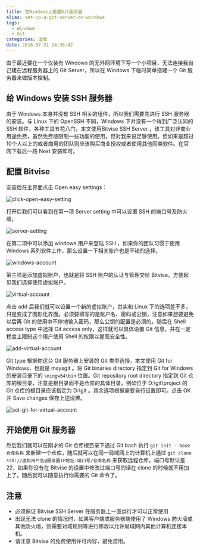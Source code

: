 ```yaml
---
title: 在Windows上搭建Git服务器
alias: set-up-a-git-server-on-windows
tags:
  - Windows
  - Git
categories: 运维
date: 2016-07-31 14:36:42
---
```


由于最近要在一个仅装有 Windows 的无外网环境下写一个小项目，无法连接我自己建在远程服务器上的 Git Server，所以在 Windows 下临时简单搭建一个 Git 服务器来做版本控制。

## 给 Windows 安装 SSH 服务器

由于 Windows 本身并没有 SSH 相关的组件，所以我们需要先进行 SSH 服务器的安装。与 Linux 下的 OpenSSH 不同，Windows 下并没有一个得到广泛认同的 SSH 软件，各种工具五花八门，本文使用Bitvise SSH Server ，该工具对非商业用途免费，虽然免费版限制一些功能的使用，但对我来说足够使用。但如果是超过10个人以上的或者商用的团队则应该购买商业授权或者使用其他同类软件。在官网下载后一路 Next 安装即可。<!--more-->

## 配置 Bitvise 

安装后在主界面点击 Open easy settings：

![click-open-easy-setting](https://gmiimg.com/0f71fe55a45215eeb2fa2b07aee13804.png)

打开后我们可以看到在第一项 Server setting 中可以设置 SSH 的端口号及防火墙，

![server-setting](https://gmiimg.com/3d248e62da17a66fd317c8a9f1901b08.png)

在第二项中可以添加 windows 用户来登陆 SSH ，如果你的团队习惯于使用 Windows 系列软件工作，那么设置一下相关账户也是不错的选择。

![windows-account](https://gmiimg.com/77d928199651937280a6666f1812b087.png)

第三项是添加虚拟账户，也就是将 SSH 账户的认证与管理交给 Bitvise。方便起见我们选择使用虚拟账户。

![virtual-account](https://gmiimg.com/6a3f0c832d6e038c09490cf43089945c.png)

点击 add 后我们就可以设置一个新的虚拟账户，其实和 Linux 下的选项差不多，只是变成了图形化界面。必须要填写的是账户名、密码或公钥，注意如果想要避免以后再 Git 的使用中不停地输入密码，那么公钥的配置是必须的。随后在 Shell access type 中选择 Git access only，这样就可以具体设置 Git 信息，并在一定程度上限制这个用户使用 Shell 的权限以提高安全性。

![add-virtual-account](https://gmiimg.com/c0511fbe45ca6ed86d2c154acd5c7e1d.png)

Git type 根据你这台 Git 服务器上安装的 Git 类型选择，本文使用 Git for Windows，也就是 msysgit 。将 Git binaries directory 指定到 Git for Windows 的安装目录下的 `\mingw64\bin` 位置。Git repository root directory 指定到 Git 仓库的根目录，注意是根目录而不是仓库的具体目录，例如位于 D:\git\project 的 Git 仓库的根目录应该指定为 D:\git 。其余选项根据需要自行设置即可。点击 OK 并 Save changes 保存上述设置。

![set-git-for-virtual-account](https://gmiimg.com/0e8f417759f0759a6d231b3537399c74.png)

## 开始使用 Git 服务器

然后我们就可以在刚才的 Git 仓库根目录下通过 Git bash 执行 `git init --base 仓库名称` 来新建一个仓库，随后就可以在同一局域网上的计算机上通过 `git clone ssh://虚拟用户名@服务器IP地址:端口号/仓库名称` 来获取远程仓库。端口号默认是22，如果你没有在 Bitvise 的设置中修改过端口号的话在 clone 的时候就不用加上了。随后就可以随意执行你需要的 Git 命令了。

## 注意

* 必须保证 Bitvise SSH Server 在服务器上一直运行才可以正常使用
* 出现无法 clone 的情况时，如果客户端或服务器端使用了 Windows 防火墙或其他防火墙，则需要对域规则等进行修改以允许局域网内其他计算机连接本机。
* 请注意 Bitvise 的免费使用许可内容，避免滥用。
